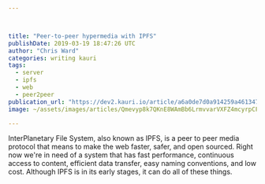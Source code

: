 ```yaml
---



title: "Peer-to-peer hypermedia with IPFS"
publishDate: 2019-03-19 18:47:26 UTC
author: "Chris Ward"
categories: writing kauri
tags:
  - server
  - ipfs
  - web
  - peer2peer
publication_url: "https://dev2.kauri.io/article/a6a0de7d0a914259a4613479f8f2d13f"
image: ~/assets/images/articles/Qmevyp8k7QKnE8WAmBb6LrmvvarVXFZ4mcyrpCFmXLF1Tx.png

---
```


InterPlanetary File System, also known as IPFS, is a peer to peer media protocol that means to make the web faster, safer, and open sourced. Right now we're in need of a system that has fast performance, continuous access to content, efficient data transfer, easy naming conventions, and low cost. Although IPFS is in its early stages, it can do all of these things.
